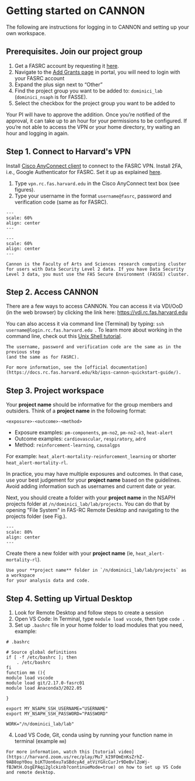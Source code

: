 # Getting started on CANNON

The following are instructions for logging in to CANNON and setting up your own workspace.

## Prerequisites. Join our project group

1. Get a FASRC account by requesting it [here](https://docs.rc.fas.harvard.edu/kb/get-a-fasse-account-and-project-group/).
2. Navigate to the [Add Grants page](https://portal.rc.fas.harvard.edu/request/grants/add) in portal, you will need to login with your FASRC account
3. Expand the plus sign next to “Other”
4. Find the project group you want to be added to: `dominici_lab` (`dominici_nsaph` is for FASSE).
5. Select the checkbox for the project group you want to be added to 

Your PI will have to approve the addition.  Once you’re notified of the approval, it can take up to an hour for your permissions to be configured.  If you’re not able to access the VPN or your home directory, try waiting an hour and logging in again.

## Step 1. Connect to Harvard's VPN 

Install [Cisco AnyConnect client](https://vpn.rc.fas.harvard.edu/) to connect to the FASRC VPN. 
Install 2FA, i.e., Google Authenticator for FASRC. Set it up as explained [here](https://docs.rc.fas.harvard.edu/kb/openauth/).

1. Type `vpn.rc.fas.harvard.edu` in the Cisco AnyConnect text box (see figures).
2. Type your username in the format `username@fasrc`, password and verification code (same as for FASRC).

```{figure} imgs/fasse_vpn.png
---
scale: 60%
align: center 
---
```

```{figure} imgs/cannon_form.png
---
scale: 60%
align: center 
---
```

```{warning}
Cannon is the Faculty of Arts and Sciences research computing cluster for users with Data Security Level 2 data. If you have Data Security Level 3 data, you must use the FAS Secure Environment (FASSE) cluster. 
```

## Step 2. Access CANNON 

There are a few ways to access CANNON. You can access it via VDI/OoD (in the web browser) by clicking the link here:
https://vdi.rc.fas.harvard.edu 

You can also access it via command line (Terminal) by typing: `ssh username@login.rc.fas.harvard.edu `. 
To learn more about working in the command line, check out this [Unix Shell tutorial](https://swcarpentry.github.io/shell-novice/).

```{note}
The username, password and verification code are the same as in the previous step 
(and the same as for FASRC).
```

```{tip}
For more information, see the [official documentation](https://docs.rc.fas.harvard.edu/kb/iqss-cannon-quickstart-guide/).
```

## Step 3. Project workspace

Your **project name** should be informative for the group members and outsiders. 
Think of a **project name** in the following format:

```
<exposure>-<outcome>-<method>
```

- Exposure examples: `pm-components`, `pm-no2`, `pm-no2-o3`, `heat-alert`
- Outcome examples: `cardiovascular`, `respiratory`, `adrd`
- Method: `reinforcement-learning`, `causalgps` 

For example: `heat_alert-mortality-reinforcement_learning` or shorter `heat_alert-mortality-rl`.

In practice, you may have multiple exposures and outcomes. 
In that case, use your best judgement for your **project name** based on the guidelines. 
Avoid adding information such as usernames and current date or year.

Next, you should create a folder with your **project name** in the NSAPH projects folder at `/n/dominici_lab/lab/projects`.
You can do that by opening "File System" in FAS-RC Remote Desktop and navigating to the projects folder (see Fig.).

```{figure} imgs/cannon_folder.png
---
scale: 80%
align: center 
---
```

Create there a new folder with your **project name** (ie, `heat_alert-mortality-rl`).

```{note}
Use your **project name** folder in `/n/dominici_lab/lab/projects` as a workspace 
for your analysis data and code. 
```


## Step 4. Setting up Virtual Desktop

1. Look for Remote Desktop and follow steps to create a session 
2. Open VS Code: In Terminal, type `module load vscode`, then type `code .`
3. Set up `.bashrc` file in your home folder to load modules that you need, example:
```
# .bashrc

# Source global definitions
if [ -f /etc/bashrc ]; then
	. /etc/bashrc
fi
function mm (){
module load vscode 
module load git/2.17.0-fasrc01
module load Anaconda3/2022.05

} 

export MY_NSAPH_SSH_USERNAME="USERNAME"
export MY_NSAPH_SSH_PASSWORD="PASSWORD"

WORK="/n/dominici_lab/lab"
```
4. Load VS Code, Git, conda using by running your function name in terminal (example `mm`) 

```{tip}
For more information, watch this [tutorial video](https://harvard.zoom.us/rec/play/Mu7_kI9FOmEnKsZrhZ-9AB8opY0ou_biKTUon6xu7aSBdcyAd_atViYGXcCurJr9DeBvlZoWj-fBJWtH.OsgEPAqi2glckinb?continueMode=true) on how to set up VS Code and remote desktop.
```